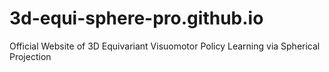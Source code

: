# 3d-equi-sphere-pro.github.io
Official Website of 3D Equivariant Visuomotor Policy Learning via Spherical Projection
